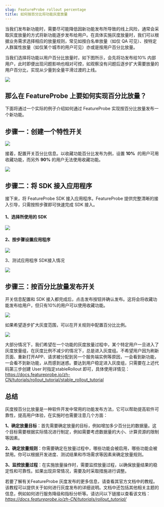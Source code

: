 ```yaml
---
slug: FeatureProbe rollout percentage
title: 如何按百分比将功能灰度放量
---
```



当我们发布新功能时，需要尽可能降低因新功能发布所导致的线上风险，通常会采取灰度放量的方式将新功能逐步发布给用户。在具体实施灰度放量时，我们可以根据业务需求选择相应的放量规则，常见如按白名单放量（如仅 QA 可见）、按特定人群属性放量（如仅某个城市的用户可见）亦或是按用户百分比放量。  

当我们选择将功能以用户百分比放量时，如下图所示，会先将功发布给10% 内部用户，此时即便出现问题影响也相对可控，如观察没有问题后逐步扩大需要放量的用户百分比，实现从少量到全量平滑过渡的上线。

![](https://gift-pypu-cdn.didistatic.com/static/featureprobe/do1_LChx6glCtd8a3xF643az)

## 那么在 FeatureProbe 上要如何实现百分比放量？

下面将通过一个实际的例子介绍如何通过 FeatureProbe 实现按百分比放量发布一个新功能。

## 步骤一：创建一个特性开关

![](https://gift-pypu-cdn.didistatic.com/static/featureprobe/do1_mlYUpBC6rIz2W23I5YLb)

接着，配置开关百分比信息。以收藏功能百分比发布为例，设置 **10%**  的用户可用收藏功能，而另外 **90%** 的用户无法使用收藏功能。

![](https://gift-pypu-cdn.didistatic.com/static/featureprobe/do1_12weTSsUB7lSY2Xl1pVA)

## 步骤二：将 SDK 接入应用程序

接下来，将 FeatureProbe SDK 接入应用程序。FeatureProbe 提供完整清晰的接入引导，只需按照步骤即可快速完成 SDK 接入。

#### 1、选择所使用的 SDK  


![](https://gift-pypu-cdn.didistatic.com/static/featureprobe/do1_PZBwe7nstJZ6n1emnsvA)

#### 2、按步骤设置应用程序  


![](https://gift-pypu-cdn.didistatic.com/static/featureprobe/do1_yN6itAwx6g7CViGeQWUt)

3、测试应用程序 SDK接入情况

![](https://gift-pypu-cdn.didistatic.com/static/featureprobe/do1_3XVEF37xWgu4SlDwshgi)

## 步骤三：按百分比放量发布开关

开关信息配置和 SDK 接入都完成后，点击发布按钮并确认发布。这将会将收藏功能发布给用户，但只有10%的用户可以使用收藏功能。

![](https://gift-pypu-cdn.didistatic.com/static/featureprobe/do1_gXXek8KCPjtkCuZsY7Ld)

如果希望逐步扩大灰度范围，可以在开关规则中配置百分比比例。

![](https://gift-pypu-cdn.didistatic.com/static/featureprobe/do1_giz5Hub86igqgQAiPuaY)

大部分情况下，我们希望在一个功能的灰度放量过程中，某个特定用户一旦进入了灰度放量组，在灰度比例不减少的情况下，总是进入灰度组。不希望用户因为刷新页面、重新打开APP、请求被分配到另一个服务端实例等原因，一会看到新功能，一会看不到新功能，从而感到迷惑。要达到用户稳定进入灰度组，只需要在上述代码第三步创建 User 时指定stableRollout 即可，具体使用详情见：https://docs.featureprobe.io/zh-CN/tutorials/rollout_tutorial/stable_rollout_tutorial


## 总结

灰度按百分比放量是一种软件开发中常用的功能发布方法，它可以帮助提高软件可靠性，提高用户体验，在实施时也需要注意几个方面：

**1、确定放量目标**：首先需要确定放量的目标，例如增加多少百分比的数据量。这个目标需要根据实际情况进行制定，例如需要考虑数据量的大小、计算资源的限制等因素。

**2、确定放量规则**：你需要确定在放量过程中，哪些功能会被启用，哪些功能会被禁用。你可以根据开发进度、测试结果和市场需求等因素来确定放量规则。

**3、监控放量过程**：在实施放量操作时，需要监控放量过程，以确保放量结果的稳定性和可靠性。如果出现异常情况，需要及时采取措施进行调整。

若要了解有关FeatureProbe 灰度发布的更多信息，请查看其官方文档中的教程。该教程可以提供关于如何进行灰度发布的详细说明。文档中还包括其他相关主题的信息，例如如何进行服务降级和指标分析等。请访问以下链接以查看该文档：*https://docs.featureprobe.io/zh-CN/tutorials/rollout_tutorial/*

